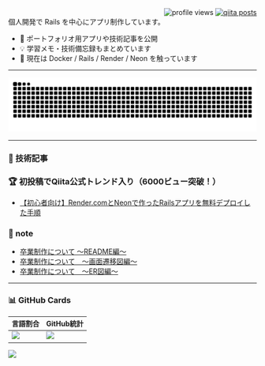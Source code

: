 <div align="right">
  <img src="https://komarev.com/ghpvc/?username=koxrtx&color=yellow" alt="profile views" />
  <a href="https://qiita.com/koxrtx">
    <img src="https://qiita-badge.apiapi.app/s/koxrtx/posts.svg" alt="qiita posts" />
  </a>
</div>
個人開発で Rails を中心にアプリ制作しています。  

- 🚀 ポートフォリオ用アプリや技術記事を公開  
- 💡 学習メモ・技術備忘録もまとめています  
- 🌱 現在は Docker / Rails / Render / Neon を触っています
- - -

![](https://raw.githubusercontent.com/koxrtx/koxrtx/output/github-contribution-grid-snake.svg)

- - -

### 📝 技術記事
### 🏆 初投稿でQiita公式トレンド入り（6000ビュー突破！）
- [【初心者向け】Render.comとNeonで作ったRailsアプリを無料デプロイした手順](https://qiita.com/koxrtx/items/92c014a692a00a91096f?utm_campaign=popular_items&utm_medium=twitter&utm_source=dlvr.it)

### 📝 note
- [卒業制作について 〜README編〜](https://note.com/proper_koxrtx/n/n01b649292729?from=notice)
- [卒業制作について　〜画面遷移図編〜](https://note.com/proper_koxrtx/n/na011eb4ef22c)
- [卒業制作について　〜ER図編〜](https://note.com/proper_koxrtx/n/ndc200e67e37e)

- - -

### 📊 GitHub Cards

| 言語割合 | GitHub統計 |
|----------|------------|
| ![](https://github-profile-summary-cards.vercel.app/api/cards/repos-per-language?username=koxrtx&theme=tokyonight) | ![](https://github-profile-summary-cards.vercel.app/api/cards/stats?username=koxrtx&theme=tokyonight) |

[![](https://qiita-badge.apiapi.app/s/koxrtx/lgtms.svg)](https://qiita.com/koxrtx)

